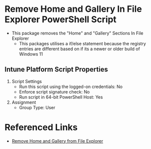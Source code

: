 # Remove Home and Gallery In File Explorer PowerShell Script

* This package removes the "Home" and "Gallery" Sections In File Explorer
    + This packages utilises a if/else statement because the registry entries are different based on if its a newer or older build of Windows 11

## Intune Platform Script Properties

1. Script Settings 
    * Run this script using the logged-on credentials: No
    * Enforce script signature check: No
    * Run script in 64-bit PowerShell Host: Yes
2. Assignment
    * Group Type: User

# Referenced Links

* [Remove Home and Gallery from File Explorer](https://github.com/letsdoautomation/powershell/tree/main/Remove%20Home%20and%20Gallery%20from%20File%20Explorer)